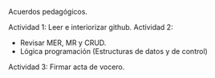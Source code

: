 Acuerdos pedagógicos. 

Actividad 1: Leer e interiorizar github.
Actividad 2: 
* Revisar MER, MR y CRUD.
* Lógica programación (Estructuras de datos y de control)

Actividad 3: Firmar acta de vocero.
